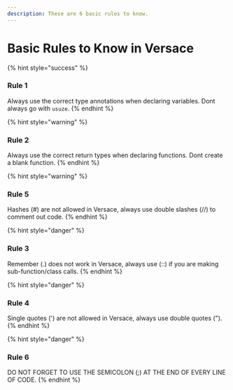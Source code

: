 ```yaml
---
description: These are 6 basic rules to know.
---
```


# Basic Rules to Know in Versace

{% hint style="success" %}
### Rule 1

Always use the correct type annotations when declaring variables. Dont always go with `usuze`.
{% endhint %}

{% hint style="warning" %}
### Rule 2

Always use the correct return types when declaring functions. Dont create a blank function.
{% endhint %}

{% hint style="warning" %}
### Rule 5

Hashes (#) are not allowed in Versace, always use double slashes (//) to comment out code.
{% endhint %}

{% hint style="danger" %}
### Rule 3

Remember (.) does not work in Versace, always use (::) if you are making sub-function/class calls.
{% endhint %}

{% hint style="danger" %}
### Rule 4

Single quotes (') are not allowed in Versace, always use double quotes (").
{% endhint %}

{% hint style="danger" %}
### Rule 6

DO NOT FORGET TO USE THE SEMICOLON (;) AT THE END OF EVERY LINE OF CODE.
{% endhint %}
